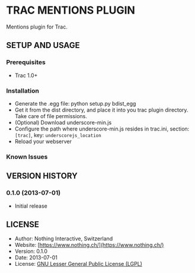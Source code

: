 # TRAC MENTIONS PLUGIN
Mentions plugin for Trac.

## SETUP AND USAGE
### Prerequisites
 * Trac 1.0+

### Installation
 * Generate the .egg file:
   python setup.py bdist_egg
 * Get it from the dist directory, and place it into you trac plugin directory. Take care of file permissions.
 * (Optional) Download underscore-min.js
 * Configure the path where underscore-min.js resides in trac.ini, section: `[trac]`, key: `underscorejs_location`
 * Reload your webserver

### Known Issues

## VERSION HISTORY

### 0.1.0 (2013-07-01)
 * Initial release

## LICENSE
 * Author:    Nothing Interactive, Switzerland
 * Website:   [https://www.nothing.ch/](https://www.nothing.ch/)
 * Version:   0.1.0
 * Date:      2013-07-01
 * License:   [GNU Lesser General Public License (LGPL)](http://www.gnu.org/licenses/lgpl.html)
